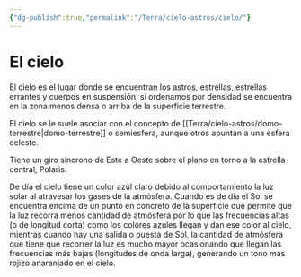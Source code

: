 ```yaml
---
{"dg-publish":true,"permalink":"/Terra/cielo-astros/cielo/"}
---
```



# El cielo

El cielo es el lugar donde se encuentran los astros, estrellas, estrellas errantes y cuerpos en suspensión, si ordenamos por densidad se encuentra en la zona menos densa o arriba de la superficie terrestre.

El cielo se le suele asociar con el concepto de [[Terra/cielo-astros/domo-terrestre\|domo-terrestre]] o semiesfera, aunque otros apuntan a una esfera celeste.

Tiene un giro síncrono de Este a Oeste sobre el plano en torno a la estrella central, Polaris.

De día el cielo tiene un color azul claro debido al comportamiento la luz solar al atravesar los gases de la atmósfera. Cuando es de día el Sol se encuentra encima de un punto en concreto de la superficie que permite que la luz recorra menos cantidad de atmósfera por lo que las frecuencias altas (o de longitud corta) como los colores azules llegan y dan ese color al cielo, mientras cuando hay una salida o puesta de Sol, la cantidad de atmósfera que tiene que recorrer la luz es mucho mayor ocasionando que llegan las frecuencias más bajas (longitudes de onda larga), generando un tono más rojizo anaranjado en el cielo.
